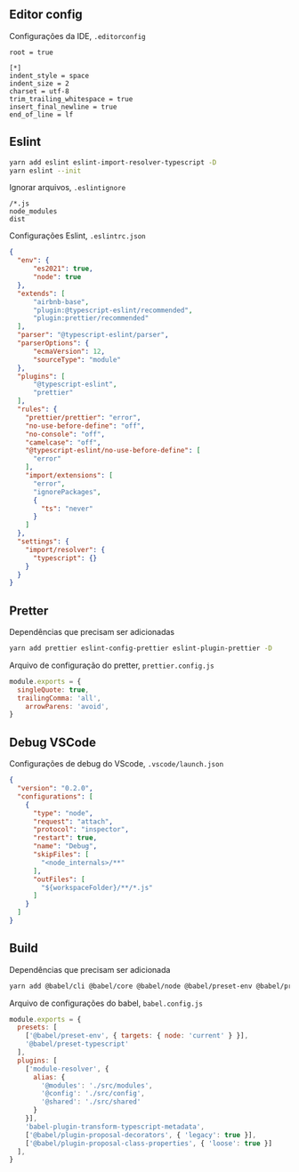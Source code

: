 ## Editor config
Configurações da IDE, `.editorconfig`
```
root = true

[*]
indent_style = space
indent_size = 2
charset = utf-8
trim_trailing_whitespace = true
insert_final_newline = true
end_of_line = lf
```

## Eslint
```bash
yarn add eslint eslint-import-resolver-typescript -D
yarn eslint --init
```
Ignorar arquivos, `.eslintignore`
```
/*.js
node_modules
dist
```

Configurações Eslint, `.eslintrc.json`
```json
{
  "env": {
      "es2021": true,
      "node": true
  },
  "extends": [
      "airbnb-base",
      "plugin:@typescript-eslint/recommended",
      "plugin:prettier/recommended"
  ],
  "parser": "@typescript-eslint/parser",
  "parserOptions": {
      "ecmaVersion": 12,
      "sourceType": "module"
  },
  "plugins": [
      "@typescript-eslint",
      "prettier"
  ],
  "rules": {
    "prettier/prettier": "error",
    "no-use-before-define": "off",
    "no-console": "off",
    "camelcase": "off",
    "@typescript-eslint/no-use-before-define": [
      "error"
    ],
    "import/extensions": [
      "error",
      "ignorePackages",
      {
        "ts": "never"
      }
    ]
  },
  "settings": {
    "import/resolver": {
      "typescript": {}
    }
  }
}
```

## Pretter
Dependências que precisam ser adicionadas
```bash
yarn add prettier eslint-config-prettier eslint-plugin-prettier -D
```

Arquivo de configuração do pretter, `prettier.config.js`
```js
module.exports = {
  singleQuote: true,
  trailingComma: 'all',
	arrowParens: 'avoid',
}
```

## Debug VSCode
Configurações de debug do VScode, `.vscode/launch.json`
```json
{
  "version": "0.2.0",
  "configurations": [
    {
      "type": "node",
      "request": "attach",
      "protocol": "inspector",
      "restart": true,
      "name": "Debug",
      "skipFiles": [
        "<node_internals>/**"
      ],
      "outFiles": [
        "${workspaceFolder}/**/*.js"
      ]
    }
  ]
}
```

## Build
Dependências que precisam ser adicionada
```bash
yarn add @babel/cli @babel/core @babel/node @babel/preset-env @babel/preset-typescript babel-plugin-module-resolver babel-plugin-transform-typescript-metadata @babel/plugin-proposal-decorators @babel/plugin-proposal-class-properties -D
```
Arquivo de configurações do babel, `babel.config.js`
```js
module.exports = {
  presets: [
    ['@babel/preset-env', { targets: { node: 'current' } }],
    '@babel/preset-typescript'
  ],
  plugins: [
    ['module-resolver', {
      alias: {
        '@modules': './src/modules',
        '@config': './src/config',
        '@shared': './src/shared'
      }
    }],
    'babel-plugin-transform-typescript-metadata',
    ['@babel/plugin-proposal-decorators', { 'legacy': true }],
    ['@babel/plugin-proposal-class-properties', { 'loose': true }]
  ],
}
```
